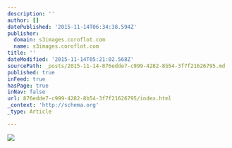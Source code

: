 ```yaml
---
description: ''
author: []
datePublished: '2015-11-14T06:34:38.594Z'
publisher:
  domain: s3images.coroflot.com
  name: s3images.coroflot.com
title: ''
dateModified: '2015-11-14T05:21:02.568Z'
sourcePath: _posts/2015-11-14-876edde7-c999-4282-8b54-3f7f21626795.md
published: true
inFeed: true
hasPage: true
inNav: false
url: 876edde7-c999-4282-8b54-3f7f21626795/index.html
_context: 'http://schema.org'
_type: Article

---
```

![](http://s3images.coroflot.com/user_files/individual_files/original_327436_upefnas9zqz7jul69dpfurbw_.jpg)